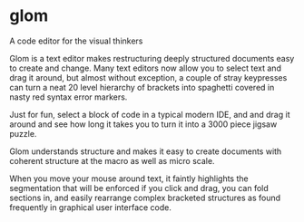 # glom

A code editor for the visual thinkers

Glom is a text editor makes restructuring deeply structured documents easy to create and change. Many text editors now allow you to select text and drag it around, but almost without exception, a couple of stray keypresses can turn a neat 20 level hierarchy of brackets into spaghetti covered in nasty red syntax error markers. 

Just for fun, select a block of code in a typical modern IDE, and and drag it around and see how long it takes you to turn it into a 3000 piece jigsaw puzzle.

Glom understands structure and makes it easy to create documents with coherent structure at the macro as well as micro scale.

When you move your mouse around text, it faintly highlights the segmentation that will be enforced if you click and drag, you can fold sections in, and easily rearrange complex bracketed structures as found frequently in graphical user interface code.
